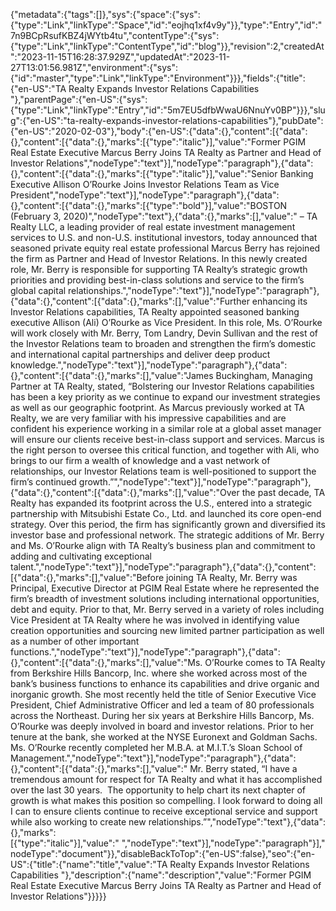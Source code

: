 {"metadata":{"tags":[]},"sys":{"space":{"sys":{"type":"Link","linkType":"Space","id":"eojhq1xf4v9y"}},"type":"Entry","id":"7n9BCpRsufKBZ4jWYtb4tu","contentType":{"sys":{"type":"Link","linkType":"ContentType","id":"blog"}},"revision":2,"createdAt":"2023-11-15T16:28:37.929Z","updatedAt":"2023-11-27T13:01:56.981Z","environment":{"sys":{"id":"master","type":"Link","linkType":"Environment"}}},"fields":{"title":{"en-US":"TA Realty Expands Investor Relations Capabilities "},"parentPage":{"en-US":{"sys":{"type":"Link","linkType":"Entry","id":"5m7EU5dfbWwaU6NnuYv0BP"}}},"slug":{"en-US":"ta-realty-expands-investor-relations-capabilities"},"pubDate":{"en-US":"2020-02-03"},"body":{"en-US":{"data":{},"content":[{"data":{},"content":[{"data":{},"marks":[{"type":"italic"}],"value":"Former PGIM Real Estate Executive Marcus Berry Joins TA Realty as Partner and Head of Investor Relations","nodeType":"text"}],"nodeType":"paragraph"},{"data":{},"content":[{"data":{},"marks":[{"type":"italic"}],"value":"Senior Banking Executive Allison O’Rourke Joins Investor Relations Team as Vice President","nodeType":"text"}],"nodeType":"paragraph"},{"data":{},"content":[{"data":{},"marks":[{"type":"bold"}],"value":"BOSTON (February 3, 2020)","nodeType":"text"},{"data":{},"marks":[],"value":" – TA Realty LLC, a leading provider of real estate investment management services to U.S. and non-U.S. institutional investors, today announced that seasoned private equity real estate professional Marcus Berry has rejoined the firm as Partner and Head of Investor Relations. In this newly created role, Mr. Berry is responsible for supporting TA Realty’s strategic growth priorities and providing best-in-class solutions and service to the firm’s global capital relationships.","nodeType":"text"}],"nodeType":"paragraph"},{"data":{},"content":[{"data":{},"marks":[],"value":"Further enhancing its Investor Relations capabilities, TA Realty appointed seasoned banking executive Allison (Ali) O’Rourke as Vice President. In this role, Ms. O’Rourke will work closely with Mr. Berry, Tom Landry, Devin Sullivan and the rest of the Investor Relations team to broaden and strengthen the firm’s domestic and international capital partnerships and deliver deep product knowledge.","nodeType":"text"}],"nodeType":"paragraph"},{"data":{},"content":[{"data":{},"marks":[],"value":"James Buckingham, Managing Partner at TA Realty, stated, “Bolstering our Investor Relations capabilities has been a key priority as we continue to expand our investment strategies as well as our geographic footprint. As Marcus previously worked at TA Realty, we are very familiar with his impressive capabilities and are confident his experience working in a similar role at a global asset manager will ensure our clients receive best-in-class support and services. Marcus is the right person to oversee this critical function, and together with Ali, who brings to our firm a wealth of knowledge and a vast network of relationships, our Investor Relations team is well-positioned to support the firm’s continued growth.”","nodeType":"text"}],"nodeType":"paragraph"},{"data":{},"content":[{"data":{},"marks":[],"value":"Over the past decade, TA Realty has expanded its footprint across the U.S., entered into a strategic partnership with Mitsubishi Estate Co., Ltd. and launched its core open-end strategy. Over this period, the firm has significantly grown and diversified its investor base and professional network. The strategic additions of Mr. Berry and Ms. O’Rourke align with TA Realty’s business plan and commitment to adding and cultivating exceptional talent.","nodeType":"text"}],"nodeType":"paragraph"},{"data":{},"content":[{"data":{},"marks":[],"value":"Before joining TA Realty, Mr. Berry was Principal, Executive Director at PGIM Real Estate where he represented the firm’s breadth of investment solutions including international opportunities, debt and equity. Prior to that, Mr. Berry served in a variety of roles including Vice President at TA Realty where he was involved in identifying value creation opportunities and sourcing new limited partner participation as well as a number of other important functions.","nodeType":"text"}],"nodeType":"paragraph"},{"data":{},"content":[{"data":{},"marks":[],"value":"Ms. O’Rourke comes to TA Realty from Berkshire Hills Bancorp, Inc. where she worked across most of the bank’s business functions to enhance its capabilities and drive organic and inorganic growth. She most recently held the title of Senior Executive Vice President, Chief Administrative Officer and led a team of 80 professionals across the Northeast. During her six years at Berkshire Hills Bancorp, Ms. O’Rourke was deeply involved in board and investor relations. Prior to her tenure at the bank, she worked at the NYSE Euronext and Goldman Sachs.  Ms. O’Rourke recently completed her M.B.A. at M.I.T.’s Sloan School of Management.","nodeType":"text"}],"nodeType":"paragraph"},{"data":{},"content":[{"data":{},"marks":[],"value":" Mr. Berry stated, “I have a tremendous amount for respect for TA Realty and what it has accomplished over the last 30 years.  The opportunity to help chart its next chapter of growth is what makes this position so compelling. I look forward to doing all I can to ensure clients continue to receive exceptional service and support while also working to create new relationships.”","nodeType":"text"},{"data":{},"marks":[{"type":"italic"}],"value":" ","nodeType":"text"}],"nodeType":"paragraph"}],"nodeType":"document"}},"disableBackToTop":{"en-US":false},"seo":{"en-US":{"title":{"name":"title","value":"TA Realty Expands Investor Relations Capabilities "},"description":{"name":"description","value":"Former PGIM Real Estate Executive Marcus Berry Joins TA Realty as Partner and Head of Investor Relations"}}}}}